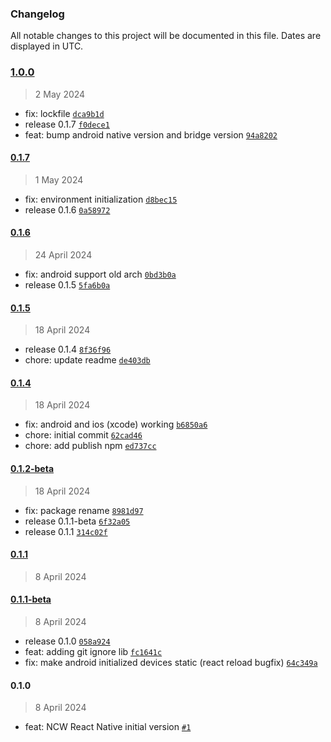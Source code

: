 ### Changelog

All notable changes to this project will be documented in this file. Dates are displayed in UTC.

### [1.0.0](https://github.com/fireblocks/react-native-ncw-sdk/compare/0.1.7...1.0.0)

> 2 May 2024

- fix: lockfile [`dca9b1d`](https://github.com/fireblocks/react-native-ncw-sdk/commit/dca9b1d4806d4bbc5b3f5266711da8bc93408058)
- release 0.1.7 [`f0dece1`](https://github.com/fireblocks/react-native-ncw-sdk/commit/f0dece19ae245d8938a43e1203f55974d0b7a4ea)
- feat: bump android native version and bridge version [`94a8202`](https://github.com/fireblocks/react-native-ncw-sdk/commit/94a8202ba9ca7d05b0acc92cda6ac07fde25db4f)

#### [0.1.7](https://github.com/fireblocks/react-native-ncw-sdk/compare/0.1.6...0.1.7)

> 1 May 2024

- fix: environment initialization [`d8bec15`](https://github.com/fireblocks/react-native-ncw-sdk/commit/d8bec15967d64113fba16685a25c9defeaa41f04)
- release 0.1.6 [`0a58972`](https://github.com/fireblocks/react-native-ncw-sdk/commit/0a58972b609389d2cdee9f3c0156841f0bb71072)

#### [0.1.6](https://github.com/fireblocks/react-native-ncw-sdk/compare/0.1.5...0.1.6)

> 24 April 2024

- fix: android support old arch [`0bd3b0a`](https://github.com/fireblocks/react-native-ncw-sdk/commit/0bd3b0a2f4a1880c88dbd009250f7d067e3ac68a)
- release 0.1.5 [`5fa6b0a`](https://github.com/fireblocks/react-native-ncw-sdk/commit/5fa6b0a6a7eca245dde7b3d53ad25c1d6fd77d06)

#### [0.1.5](https://github.com/fireblocks/react-native-ncw-sdk/compare/0.1.4...0.1.5)

> 18 April 2024

- release 0.1.4 [`8f36f96`](https://github.com/fireblocks/react-native-ncw-sdk/commit/8f36f96502f545b572ca3d4c31aed6d9ca53480b)
- chore: update readme [`de403db`](https://github.com/fireblocks/react-native-ncw-sdk/commit/de403dbf95d70be1546b7c31f97fd0bad30e3515)

#### [0.1.4](https://github.com/fireblocks/react-native-ncw-sdk/compare/0.1.2-beta...0.1.4)

> 18 April 2024

- fix: android and ios (xcode) working [`b6850a6`](https://github.com/fireblocks/react-native-ncw-sdk/commit/b6850a6c1752e886937cd9714123e576197eca8f)
- chore: initial commit [`62cad46`](https://github.com/fireblocks/react-native-ncw-sdk/commit/62cad461661cf2d0d877072ca09808fc8faa5cbb)
- chore: add publish npm [`ed737cc`](https://github.com/fireblocks/react-native-ncw-sdk/commit/ed737cc204ca8a1c05d2db15b22e8e4f34f4b05d)

#### [0.1.2-beta](https://github.com/fireblocks/react-native-ncw-sdk/compare/0.1.1...0.1.2-beta)

> 18 April 2024

- fix: package rename [`8981d97`](https://github.com/fireblocks/react-native-ncw-sdk/commit/8981d9792388747d6786393ff85bdd33fc26227e)
- release 0.1.1-beta [`6f32a05`](https://github.com/fireblocks/react-native-ncw-sdk/commit/6f32a058d242483b7ab7ebb29d5bc4a30c94e2f3)
- release 0.1.1 [`314c02f`](https://github.com/fireblocks/react-native-ncw-sdk/commit/314c02fbb445620e9ac34d611c16da984d9098d7)

#### [0.1.1](https://github.com/fireblocks/react-native-ncw-sdk/compare/0.1.1-beta...0.1.1)

> 8 April 2024

#### [0.1.1-beta](https://github.com/fireblocks/react-native-ncw-sdk/compare/0.1.0...0.1.1-beta)

> 8 April 2024

- release 0.1.0 [`058a924`](https://github.com/fireblocks/react-native-ncw-sdk/commit/058a92454ef6019771fe0c9abc1738920ce2eb7b)
- feat: adding git ignore lib [`fc1641c`](https://github.com/fireblocks/react-native-ncw-sdk/commit/fc1641c725d57f826ee98399b0d62e64ac7cc4a3)
- fix: make android initialized devices static (react reload bugfix) [`64c349a`](https://github.com/fireblocks/react-native-ncw-sdk/commit/64c349aa77263bcb86a61305ab0d3c8a8dba0bdc)

#### 0.1.0

> 8 April 2024

- feat: NCW React Native initial version [`#1`](https://github.com/fireblocks/react-native-ncw-sdk/pull/1)
